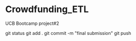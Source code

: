 # Crowdfunding_ETL
UCB Bootcamp project#2

git status
git add .
git commit -m "final submission"
git push